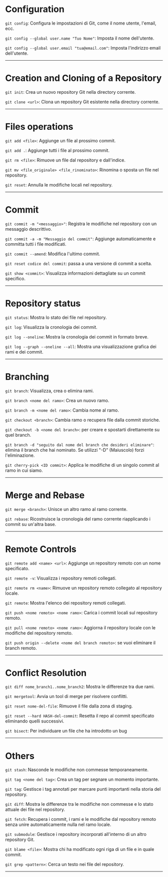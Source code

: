 # Configuration

`git config`: Configura le impostazioni di Git, come il nome utente, l'email, ecc.

`git config --global user.name "Tuo Nome"`: Imposta il nome dell'utente.

`git config --global user.email "tua@email.com"`: Imposta l'indirizzo email dell'utente.

---

# Creation and Cloning of a Repository

`git init`: Crea un nuovo repository Git nella directory corrente.

`git clone <url>`: Clona un repository Git esistente nella directory corrente.

---

# Files operations

`git add <file>`: Aggiunge un file al prossimo commit.

`git add .`: Aggiunge tutti i file al prossimo commit.

`git rm <file>`: Rimuove un file dal repository e dall'indice.

`git mv <file_originale> <file_rinominato>`: Rinomina o sposta un file nel repository.

`git reset`: Annulla le modifiche locali nel repository.

---

# Commit

`git commit -m "<messaggio>"`: Registra le modifiche nel repository con un messaggio descrittivo.

`git commit -a -m "Messaggio del commit"`: Aggiunge automaticamente e committa tutti i file modificati.

`git commit --amend`: Modifica l'ultimo commit.

`git reset codice del commit`: passa a una versione di commit a scelta.

`git show <commit>`: Visualizza informazioni dettagliate su un commit specifico.

---

# Repository status

`git status`: Mostra lo stato dei file nel repository.

`git log`: Visualizza la cronologia dei commit.

`git log --oneline`: Mostra la cronologia dei commit in formato breve.

`git log --graph --oneline --all`: Mostra una visualizzazione grafica dei rami e dei commit.

---

# Branching

`git branch`: Visualizza, crea o elimina rami.

`git branch <nome del ramo>`: Crea un nuovo ramo.

`git branch -m <nome del ramo>`: Cambia nome al ramo.

`git checkout <branch>`: Cambia ramo o recupera file dalla commit storiche.

`git checkout -b <nome del branch>`: per creare e spostarti direttamente su quel branch.

`git branch -d "seguito dal nome del branch che desideri eliminare"`: elimina il branch che hai nominato. Se utilizzi "-D" (Maiuscolo) forzi l'eliminazione.

`git cherry-pick <ID commit>`: Applica le modifiche di un singolo commit al ramo in cui siamo.

---

# Merge and Rebase

`git merge <branch>`: Unisce un altro ramo al ramo corrente.

`git rebase`: Ricostruisce la cronologia del ramo corrente riapplicando i commit su un'altra base.

---

# Remote Controls

`git remote add <name> <url>`: Aggiunge un repository remoto con un nome specificato.

`git remote -v`: Visualizza i repository remoti collegati.

`git remote rm <name>`: Rimuove un repository remoto collegato al repository locale.

`git remote`: Mostra l'elenco dei repository remoti collegati.

`git push <nome remoto> <nome ramo>`: Carica i commit locali sul repository remoto.

`git pull <nome remoto> <nome ramo>`: Aggiorna il repository locale con le modifiche del repository remoto.

`git push origin --delete <nome del branch remoto>`: se vuoi eliminare il branch remoto.

---

# Conflict Resolution

`git diff nome_branch1..nome_branch2`: Mostra le differenze tra due rami.

`git mergetool`: Avvia un tool di merge per risolvere conflitti.

`git reset nome-del-file`: Rimuove il file dalla zona di staging.

`git reset --hard HASH-del-commit`: Resetta il repo al commit specificato eliminando quelli successivi.

`git bisect`: Per individuare un file che ha introdotto un bug

---

# Others

`git stash`: Nasconde le modifiche non commesse temporaneamente.

`git tag <nome del tag>`: Crea un tag per segnare un momento importante.

`git tag`: Gestisce i tag annotati per marcare punti importanti nella storia del repository.

`git diff`: Mostra le differenze tra le modifiche non commesse e lo stato attuale dei file nel repository.

`git fetch`: Recupera i commit, i rami e le modifiche dal repository remoto senza unire automaticamente nulla nel ramo locale.

`git submodule`: Gestisce i repository incorporati all'interno di un altro repository Git.

`git blame <file>`: Mostra chi ha modificato ogni riga di un file e in quale commit.

`git grep <pattern>`: Cerca un testo nei file del repository.

---
